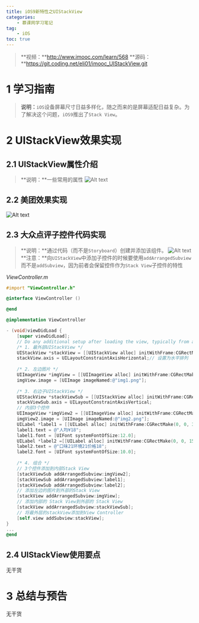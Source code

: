 ```yaml
---
title: iOS9新特性之UIStackView
categories:
    - 慕课网学习笔记
tag:
    - iOS
toc: true
---
```


>**视频：**http://www.imooc.com/learn/568
>**源码：**https://git.coding.net/eli01/imooc_UIStackView.git

# 1	学习指南
>**说明：**`iOS`设备屏幕尺寸日益多样化，随之而来的是屏幕适配日益复杂。为了解决这个问题，`iOS9`推出了`Stack View`。

# 2	UIStackView效果实现

## 2.1	UIStackView属性介绍
>**说明：**一些常用的属性
![Alt text](http://o6ul1xz4z.bkt.clouddn.com/img/%E5%B1%8F%E5%B9%95%E5%BF%AB%E7%85%A7%202016-02-18%20%E4%B8%8B%E5%8D%8810.47.51.png)


## 2.2	美团效果实现
![Alt text](http://o6ul1xz4z.bkt.clouddn.com/img/%E5%B1%8F%E5%B9%95%E5%BF%AB%E7%85%A7%202016-02-18%20%E4%B8%8B%E5%8D%8811.07.12.png)


## 2.3	大众点评子控件代码实现
>**说明：**通过代码（而不是`Storyboard`）创建并添加该组件。
![Alt text](http://o6ul1xz4z.bkt.clouddn.com/img/%E5%B1%8F%E5%B9%95%E5%BF%AB%E7%85%A7%202016-02-18%20%E4%B8%8B%E5%8D%8811.47.24.png)
>**注意：**向`UIStackView`中添加子控件的时候要使用`addArrangedSubview`而不是`addSubview`，因为前者会保留控件作为`Stack View`子控件的特性

*ViewController.m*

```objective-c
#import "ViewController.h"

@interface ViewController ()

@end

@implementation ViewController

- (void)viewDidLoad {
    [super viewDidLoad];
    // Do any additional setup after loading the view, typically from a nib.
    /* 1. 最外部UIStackView */
    UIStackView *stackView = [[UIStackView alloc] initWithFrame:CGRectMake(50, 50, 200, 50)];// 创建Stack View
    stackView.axis = UILayoutConstraintAxisHorizontal;// 设置为水平排列
    
    /* 2. 左边图片 */
    UIImageView *imgView = [[UIImageView alloc] initWithFrame:CGRectMake(0, 0, 50, 50)];
    imgView.image = [UIImage imageNamed:@"img1.png"];
   
    /* 3. 右边子UIStackView */
    UIStackView *stackViewSub = [[UIStackView alloc] initWithFrame:CGRectMake(0, 0, 150, 50)];
    stackViewSub.axis = UILayoutConstraintAxisVertical;
    // 内部3个控件
    UIImageView *imgView2 = [[UIImageView alloc] initWithFrame:CGRectMake(0, 0, 38, 10)];
    imgView2.image = [UIImage imageNamed:@"img2.png"];
    UILabel *label1 = [[UILabel alloc] initWithFrame:CGRectMake(0, 0, 38, 10)];
    label1.text = @"人均¥18";
    label1.font = [UIFont systemFontOfSize:12.0];
    UILabel *label2 =[[UILabel alloc] initWithFrame:CGRectMake(0, 0, 150, 10)];
    label2.text = @"口味21环境21价格18";
    label2.font = [UIFont systemFontOfSize:10.0];
    
    /* 4. 组合 */
    // 3个控件添加到内部Stack View
    [stackViewSub addArrangedSubview:imgView2];
    [stackViewSub addArrangedSubview:label1];
    [stackViewSub addArrangedSubview:label2];
    // 添加左边的图片到外部的Stack View
    [stackView addArrangedSubview:imgView];
    // 添加内部的 Stack View到外部的 Stack View
    [stackView addArrangedSubview:stackViewSub];
    // 将最外层的stackView添加到View Controller
    [self.view addSubview:stackView]; 
}
...
@end
```

## 2.4	UIStackView使用要点
无干货

# 3	总结与预告
无干货
